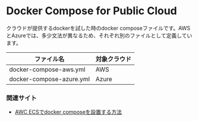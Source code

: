 # Docker Compose for Public Cloud

クラウドが提供するdockerを試した時のdocker composeファイルです。AWSとAzureでは、多少文法が異なるため、それぞれ別のファイルとして定義しています。

| ファイル名 | 対象クラウド |
| --------- | --------- |
| docker-compose-aws.yml | AWS |
| docker-compose-azure.yml | Azure |

### 関連サイト

* [AWC ECSでdocker composeを設置する方法](https://www.haneca.net/how-to-deploy-docker-compose-on-awc-ecs/)
